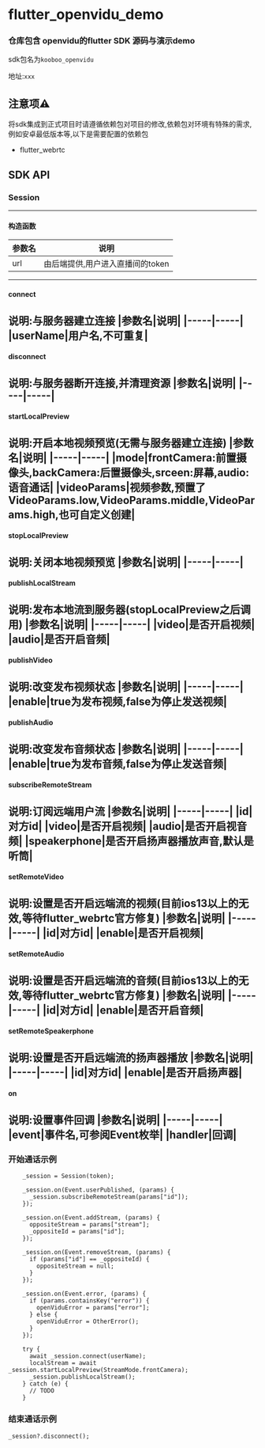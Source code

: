 # flutter_openvidu_demo
### 仓库包含 openvidu的flutter SDK 源码与演示demo

sdk包名为```kooboo_openvidu```

地址:```xxx```

## 注意项⚠️

将sdk集成到正式项目时请遵循依赖包对项目的修改,依赖包对环境有特殊的需求,例如安卓最低版本等,以下是需要配置的依赖包
* flutter_webrtc 

## SDK API

### Session
-----------
#### 构造函数
|参数名|说明|
|-----|-----|
|url|由后端提供,用户进入直播间的token|

------------
#### connect
说明:与服务器建立连接
|参数名|说明|
|-----|-----|
|userName|用户名,不可重复|
------------
#### disconnect
说明:与服务器断开连接,并清理资源
|参数名|说明|
|-----|-----|
------------
#### startLocalPreview
说明:开启本地视频预览(无需与服务器建立连接)
|参数名|说明|
|-----|-----|
|mode|frontCamera:前置摄像头,backCamera:后置摄像头,srceen:屏幕,audio:语音通话|
|videoParams|视频参数,预置了VideoParams.low,VideoParams.middle,VideoParams.high,也可自定义创建|
------------
#### stopLocalPreview
说明:关闭本地视频预览
|参数名|说明|
|-----|-----|
------------

#### publishLocalStream
说明:发布本地流到服务器(stopLocalPreview之后调用)
|参数名|说明|
|-----|-----|
|video|是否开启视频|
|audio|是否开启音频|
------------

#### publishVideo
说明:改变发布视频状态
|参数名|说明|
|-----|-----|
|enable|true为发布视频,false为停止发送视频|
------------

#### publishAudio
说明:改变发布音频状态
|参数名|说明|
|-----|-----|
|enable|true为发布音频,false为停止发送音频|
------------

#### subscribeRemoteStream
说明:订阅远端用户流
|参数名|说明|
|-----|-----|
|id|对方id|
|video|是否开启视频|
|audio|是否开启视音频|
|speakerphone|是否开启扬声器播放声音,默认是听筒|
------------

#### setRemoteVideo
说明:设置是否开启远端流的视频(目前ios13以上的无效,等待flutter_webrtc官方修复)
|参数名|说明|
|-----|-----|
|id|对方id|
|enable|是否开启视频|
------------

#### setRemoteAudio
说明:设置是否开启远端流的音频(目前ios13以上的无效,等待flutter_webrtc官方修复)
|参数名|说明|
|-----|-----|
|id|对方id|
|enable|是否开启音频|
------------

#### setRemoteSpeakerphone
说明:设置是否开启远端流的扬声器播放
|参数名|说明|
|-----|-----|
|id|对方id|
|enable|是否开启扬声器|
------------

#### on
说明:设置事件回调
|参数名|说明|
|-----|-----|
|event|事件名,可参阅Event枚举|
|handler|回调|
------------

### 开始通话示例
```
    _session = Session(token);

    _session.on(Event.userPublished, (params) {
      _session.subscribeRemoteStream(params["id"]);
    });

    _session.on(Event.addStream, (params) {
      oppositeStream = params["stream"];
      _oppositeId = params["id"];
    });

    _session.on(Event.removeStream, (params) {
      if (params["id"] == _oppositeId) {
        oppositeStream = null;
      }
    });

    _session.on(Event.error, (params) {
      if (params.containsKey("error")) {
        openViduError = params["error"];
      } else {
        openViduError = OtherError();
      }
    });

    try {
      await _session.connect(userName);
      localStream = await _session.startLocalPreview(StreamMode.frontCamera);
      _session.publishLocalStream();
    } catch (e) {
      // TODO
    }

```

### 结束通话示例

```
_session?.disconnect();
```